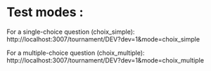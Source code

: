 # Test modes :

For a single-choice question (choix_simple): 
http://localhost:3007/tournament/DEV?dev=1&mode=choix_simple

For a multiple-choice question (choix_multiple): 
http://localhost:3007/tournament/DEV?dev=1&mode=choix_multiple